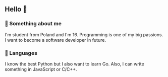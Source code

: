 ## Hello 👋

### 🐪 Something about me
I'm student from Poland and I'm 16. Programming is one of my big passions. I want to become a software developer in future.

### 🐍 Languages
I know the best Python but I also want to learn Go. Also, I can write something in JavaScript or C/C++.
